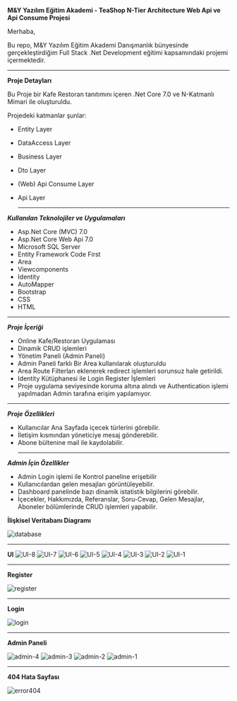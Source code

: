 **M&Y Yazılım Eğitim Akademi - TeaShop N-Tier Architecture Web Api ve Api Consume Projesi**

Merhaba,

Bu repo, M&Y Yazılım Eğitim Akademi Danışmanlık bünyesinde gerçekleştirdiğim Full Stack .Net Development eğitimi kapsamındaki projemi içermektedir.

___________________________________________

  **Proje Detayları**

Bu Proje bir Kafe Restoran tanıtımını içeren .Net Core 7.0 ve N-Katmanlı Mimari ile oluşturuldu. 

Projedeki katmanlar şunlar:

- Entity Layer

- DataAccess Layer

- Business Layer

- Dto Layer

- (Web) Api Consume  Layer
  
- Api Layer

  _______________________________________

**_Kullanılan Teknolojiler ve Uygulamaları_**

- Asp.Net Core (MVC) 7.0
- Asp.Net Core Web Api 7.0
- Microsoft SQL Server
- Entity Framework Code First
- Area
- Viewcomponents
- Identity
- AutoMapper 
- Bootstrap
- CSS
- HTML
_______________________________________



_**Proje İçeriği**_

- Online Kafe/Restoran Uygulaması
- Dinamik CRUD işlemleri
- Yönetim Paneli (Admin Paneli)
- Admin Paneli farklı Bir Area kullanılarak oluşturuldu
- Area Route Filterları eklenerek redirect işlemleri sorunsuz hale getirildi.
- Identity Kütüphanesi ile Login Register İşlemleri
- Proje uygulama seviyesinde koruma altına alındı ve Authentication işlemi yapılmadan Admin tarafına erişim yapılamıyor.

_______________________________________



_**Proje Özellikleri**_

- Kullanıcılar Ana Sayfada içecek türlerini görebilir.
- İletişim kısmından yöneticiye mesaj gönderebilir.
- Abone bültenine mail ile kaydolabilir.
  ______________________________________



 _**Admin İçin Özellikler**_

- Admin Login işlemi ile Kontrol paneline erişebilir
- Kullanıcılardan gelen mesajları görüntüleyebilir.
- Dashboard panelinde bazı dinamik istatistik bilgilerini görebilir.
- İçecekler, Hakkımızda, Referanslar, Soru-Cevap, Gelen Mesajlar, Aboneler bölümlerinde CRUD işlemleri yapabilir.


**İlişkisel Veritabanı Diagramı**

![database](https://github.com/erhangndz/TeaShop/assets/113235743/8c8dd0d5-961c-4822-8bda-22535016b67a)

  _____________________________________

  **UI**
![UI-8](https://github.com/erhangndz/TeaShop/assets/113235743/ffb330f1-2f2f-443a-ae82-20751a6f86bf)
![UI-7](https://github.com/erhangndz/TeaShop/assets/113235743/41fa38f2-7be5-4140-8c55-8a20343d1be3)
![UI-6](https://github.com/erhangndz/TeaShop/assets/113235743/37a0bf6f-64ee-46c6-a2b5-b0b22bd45c53)
![UI-5](https://github.com/erhangndz/TeaShop/assets/113235743/12ce5ad0-da36-4bbe-bdbb-6721902e4771)
![UI-4](https://github.com/erhangndz/TeaShop/assets/113235743/6cbc9a10-1f92-4117-af57-e6b472935baa)
![UI-3](https://github.com/erhangndz/TeaShop/assets/113235743/0f9fed82-9569-4d84-9378-47361460b8fd)
![UI-2](https://github.com/erhangndz/TeaShop/assets/113235743/cc9252b5-4ea3-45db-b9a2-7c929ae60454)
![UI-1](https://github.com/erhangndz/TeaShop/assets/113235743/6f7f469d-d253-404c-8aa2-586158665b45)

  

______________________________________________________

**Register**

![register](https://github.com/erhangndz/TeaShop/assets/113235743/e791b9f0-60de-4458-85a1-3e5826e3d4db)


______________________________________________________
**Login**

![login](https://github.com/erhangndz/TeaShop/assets/113235743/b7fbbeb4-3aea-4af6-aeed-29ddd4b59b22)


______________________________________________________

**Admin Paneli**

![admin-4](https://github.com/erhangndz/TeaShop/assets/113235743/89c659c5-5496-4e24-946e-60935ccc9985)
![admin-3](https://github.com/erhangndz/TeaShop/assets/113235743/f13cce44-4c16-4ce8-991c-dba838d6b255)
![admin-2](https://github.com/erhangndz/TeaShop/assets/113235743/19070064-4d07-4a9a-9729-6e106328441d)
![admin-1](https://github.com/erhangndz/TeaShop/assets/113235743/3ea0de32-cc69-4315-b9f8-c521d5304b81)


______________________________________________________

**404 Hata Sayfası**

![error404](https://github.com/erhangndz/TeaShop/assets/113235743/53b915fa-a0bb-4c93-b07f-10a8acd86802)





  
